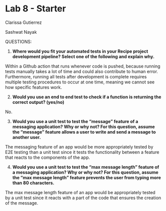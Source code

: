 # Lab 8 - Starter
Clarissa Gutierrez

Sashwat Nayak
 
QUESTIONS: 

1.  **Where would you fit your automated tests in your Recipe project development pipeline? Select one of the following and explain why.**
 
Within a Github action that runs whenever code is pushed, because running tests manually takes a lot of time and could also contribute to human error. Furthermore, running all tests after development is complete requires multiple testing procedures to occur at one time, meaning we cannot see how specific features work.

2. **Would you use an end to end test to check if a function is returning the correct output? (yes/no)**
 
No.

3. **Would you use a unit test to test the “message” feature of a messaging application? Why or why not? For this question, assume the “message” feature allows a user to write and send a message to another user.**

The messaging feature of an app would be more appropriately tested by E2E testing than a unit test since it tests the functionality between a feature that reacts to the components of the app.


4. **Would you use a unit test to test the “max message length” feature of a messaging application? Why or why not? For this question, assume the “max message length” feature prevents the user from typing more than 80 characters.**

 The max message length feature of an app would be appropriately tested by a unit test since it reacts with a part of the code that ensures the creation of the message.